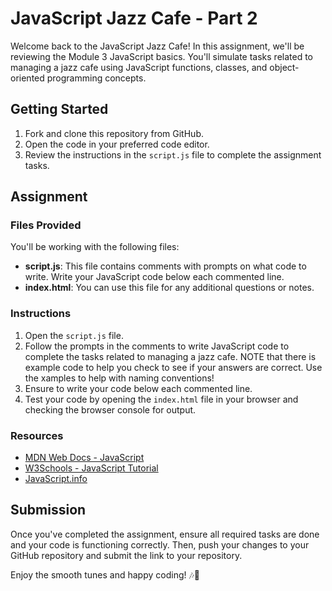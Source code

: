 # JavaScript Jazz Cafe - Part 2

Welcome back to the JavaScript Jazz Cafe! In this assignment, we'll be reviewing the Module 3 JavaScript basics. You'll simulate tasks related to managing a jazz cafe using JavaScript functions, classes, and object-oriented programming concepts.

## Getting Started

1. Fork and clone this repository from GitHub.
2. Open the code in your preferred code editor.
3. Review the instructions in the `script.js` file to complete the assignment tasks.

## Assignment

### Files Provided

You'll be working with the following files:

- **script.js**: This file contains comments with prompts on what code to write. Write your JavaScript code below each commented line.
- **index.html**: You can use this file for any additional questions or notes.

### Instructions

1. Open the `script.js` file.
2. Follow the prompts in the comments to write JavaScript code to complete the tasks related to managing a jazz cafe. NOTE that there is example code to help you check to see if your answers are correct. Use the xamples to help with naming conventions! 
3. Ensure to write your code below each commented line.
4. Test your code by opening the `index.html` file in your browser and checking the browser console for output.

### Resources

- [MDN Web Docs - JavaScript](https://developer.mozilla.org/en-US/docs/Web/JavaScript)
- [W3Schools - JavaScript Tutorial](https://www.w3schools.com/js/)
- [JavaScript.info](https://javascript.info/)

## Submission

Once you've completed the assignment, ensure all required tasks are done and your code is functioning correctly. Then, push your changes to your GitHub repository and submit the link to your repository.

Enjoy the smooth tunes and happy coding! 🎶🎹
